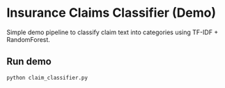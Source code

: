 # Insurance Claims Classifier (Demo)

Simple demo pipeline to classify claim text into categories using TF-IDF + RandomForest.

## Run demo
```bash
python claim_classifier.py
```
